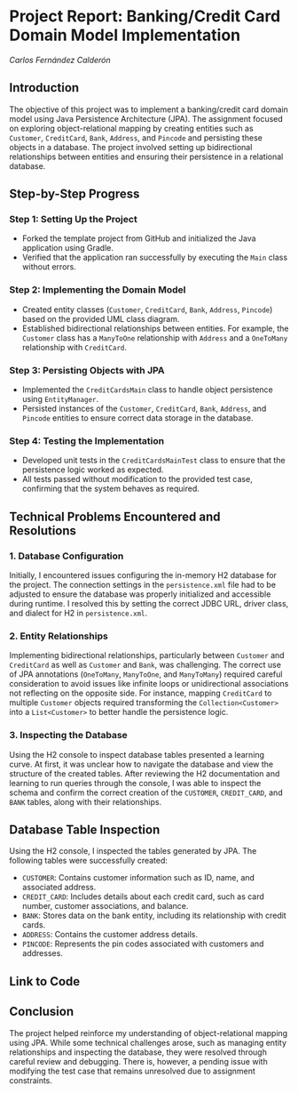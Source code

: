 
# Project Report: Banking/Credit Card Domain Model Implementation  
_Carlos Fernández Calderón_

## Introduction  
The objective of this project was to implement a banking/credit card domain model using Java Persistence Architecture (JPA). The assignment focused on exploring object-relational mapping by creating entities such as `Customer`, `CreditCard`, `Bank`, `Address`, and `Pincode` and persisting these objects in a database. The project involved setting up bidirectional relationships between entities and ensuring their persistence in a relational database.

## Step-by-Step Progress

### Step 1: Setting Up the Project  
- Forked the template project from GitHub and initialized the Java application using Gradle.  
- Verified that the application ran successfully by executing the `Main` class without errors.

### Step 2: Implementing the Domain Model  
- Created entity classes (`Customer`, `CreditCard`, `Bank`, `Address`, `Pincode`) based on the provided UML class diagram.  
- Established bidirectional relationships between entities. For example, the `Customer` class has a `ManyToOne` relationship with `Address` and a `OneToMany` relationship with `CreditCard`.  

### Step 3: Persisting Objects with JPA  
- Implemented the `CreditCardsMain` class to handle object persistence using `EntityManager`.  
- Persisted instances of the `Customer`, `CreditCard`, `Bank`, `Address`, and `Pincode` entities to ensure correct data storage in the database.

### Step 4: Testing the Implementation  
- Developed unit tests in the `CreditCardsMainTest` class to ensure that the persistence logic worked as expected.  
- All tests passed without modification to the provided test case, confirming that the system behaves as required.

## Technical Problems Encountered and Resolutions

### 1. **Database Configuration**  
Initially, I encountered issues configuring the in-memory H2 database for the project. The connection settings in the `persistence.xml` file had to be adjusted to ensure the database was properly initialized and accessible during runtime. I resolved this by setting the correct JDBC URL, driver class, and dialect for H2 in `persistence.xml`.

### 2. **Entity Relationships**  
Implementing bidirectional relationships, particularly between `Customer` and `CreditCard` as well as `Customer` and `Bank`, was challenging. The correct use of JPA annotations (`OneToMany`, `ManyToOne`, and `ManyToMany`) required careful consideration to avoid issues like infinite loops or unidirectional associations not reflecting on the opposite side. For instance, mapping `CreditCard` to multiple `Customer` objects required transforming the `Collection<Customer>` into a `List<Customer>` to better handle the persistence logic.

### 3. **Inspecting the Database**  
Using the H2 console to inspect database tables presented a learning curve. At first, it was unclear how to navigate the database and view the structure of the created tables. After reviewing the H2 documentation and learning to run queries through the console, I was able to inspect the schema and confirm the correct creation of the `CUSTOMER`, `CREDIT_CARD`, and `BANK` tables, along with their relationships.

## Database Table Inspection

Using the H2 console, I inspected the tables generated by JPA. The following tables were successfully created:

- `CUSTOMER`: Contains customer information such as ID, name, and associated address.
- `CREDIT_CARD`: Includes details about each credit card, such as card number, customer associations, and balance.
- `BANK`: Stores data on the bank entity, including its relationship with credit cards.
- `ADDRESS`: Contains the customer address details.
- `PINCODE`: Represents the pin codes associated with customers and addresses.

## Link to Code  
  


## Conclusion  
The project helped reinforce my understanding of object-relational mapping using JPA. While some technical challenges arose, such as managing entity relationships and inspecting the database, they were resolved through careful review and debugging. There is, however, a pending issue with modifying the test case that remains unresolved due to assignment constraints.
